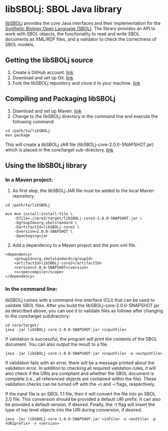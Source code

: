 # libSBOLj: SBOL Java library

[libSBOLj](https://github.com/SynBioDex/libSBOLj) provides the core Java interfaces and their implementation for 
the [Synthetic Biology Open Language (SBOL)](http://www.sbolstandard.org/sbolstandard/specification). The library provides an API to 
work with SBOL objects, the functionality to read and write SBOL documents as XML/RDF files, and a validator to check the 
correctness of SBOL models. 


## Getting the libSBOLj source

1. Create a GitHub account. [link](https://github.com/)
2. Download and set up Git. [link](https://help.github.com/articles/set-up-git)
3. Fork the libSBOLj repository and clone it to your machine. [link](https://help.github.com/articles/fork-a-repo)

## Compiling and Packaging libSBOLj 

1. Download and set up Maven. [link](http://maven.apache.org/download.cgi)
2. Change to the libSBOLj directory in the command line and execute the following command:

```
cd /path/to/libSBOLj
mvn package
```

This will create a libSBOLj JAR file (libSBOLj-core-2.0.0-SNAPSHOT.jar) which is placed in the core/target sub-directory. [link](http://maven.apache.org/guides/getting-started/index.html)

## Using the libSBOLj library

### In a Maven project:

1. As first step, the libSBOLj JAR file must be added to the local Maven repository. 

```
cd /path/to/libSBOLj

mvn mvn install:install-file \ 
    -Dfile=./core2/target/libSBOLj-core2-2.0.0-SNAPSHOT.jar \
    -DgroupId=org.sbolstandard \
    -DartifactId=libSBOLj-core2 \
    -Dversion=2.0.0-SNAPSHOT \
    -Dpackaging=jar
```

2. Add a dependency to a Maven project and the pom.xml file.

```
<dependency>
	<groupId>org.sbolstandard</groupId>
	<artifactId>libSBOLj-core2</artifactId>
	<version>2.0.0-SNAPSHOT</version>
	<scope>compile</scope>
</dependency>
```
 
### In the command line:

libSBOLj comes with a command-line interface (CLI) that can be used to validate SBOL files. After you build the 
libSBOLj-core-2.0.0-SNAPSHOT.jar as described above, you can use it to validate files as follows after changing to the core/target subdirectory:

```
cd core/target/
java -jar libSBOLj-core-2.0.0-SNAPSHOT.jar <inputFile>
```
    
If validation is successful, the program will print the contents of the SBOL document. You can also output the result to a file. 

```
java -jar libSBOLj-core-1.0.0-SNAPSHOT.jar <inputFile> -o <outputFile>
```

If validation fails with an error, there will be a message printed about the validation error.  In addition to checking all required validation rules, it will also check if the URIs are compliant and whether the SBOL document is complete (i.e., all referenced objects are contained within the file).  These validation checks can be turned off with the -n and -i flags, respectively.

If the input file is an SBOL 1.1 file, then it will convert the file into an SBOL 2.0 file.  This conversion should be provided a default URI prefix.  It can also be provided a default version, if desired.  Finally, the -t flag will insert the type of top level objects into the URI during conversion, if desired.

```
java -jar libSBOLj-core-1.0.0-SNAPSHOT.jar <inFile> -o <outFile> -p <URIprefix> -v <version>
```